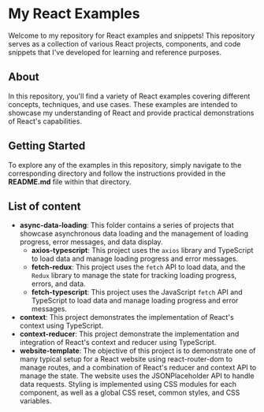 # My React Examples

Welcome to my repository for React examples and snippets! This repository serves as a collection of various React projects, components, and code snippets that I've developed for learning and reference purposes.

## About

In this repository, you'll find a variety of React examples covering different concepts, techniques, and use cases. These examples are intended to showcase my understanding of React and provide practical demonstrations of React's capabilities.

## Getting Started

To explore any of the examples in this repository, simply navigate to the corresponding directory and follow the instructions provided in the **README.md** file within that directory.

## List of content

- **async-data-loading**: This folder contains a series of projects that showcase asynchronous data loading and the management of loading progress, error messages, and data display.
  - **axios-typescript**: This project uses the `axios` library and TypeScript to load data and manage loading progress and error messages.
  - **fetch-redux**: This project uses the `fetch` API to load data, and the `Redux` library to manage the state for tracking loading progress, errors, and data.
  - **fetch-typescript**: This project uses the JavaScript `fetch` API and TypeScript to load data and manage loading progress and error messages.
- **context**: This project demonstrates the implementation of React's context using TypeScript.
- **context-reducer**: This project demonstrate the implementation and integration of React's context and reducer using TypeScript.
- **website-template**: The objective of this project is to demonstrate one of many typical setup for a React website using react-router-dom to manage routes, and a combination of React's reducer and context API to manage the state. The website uses the JSONPlaceholder API to handle data requests. Styling is implemented using CSS modules for each component, as well as a global CSS reset, common styles, and CSS variables.

